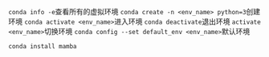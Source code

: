 `conda info -e`查看所有的虚拟环境
`conda create -n <env_name> python=3`创建环境
`conda activate <env_name>`进入环境
`conda deactivate`退出环境
`activate <env_name>`切换环境
`conda config --set default_env <env_name>`默认环境


`conda install mamba`